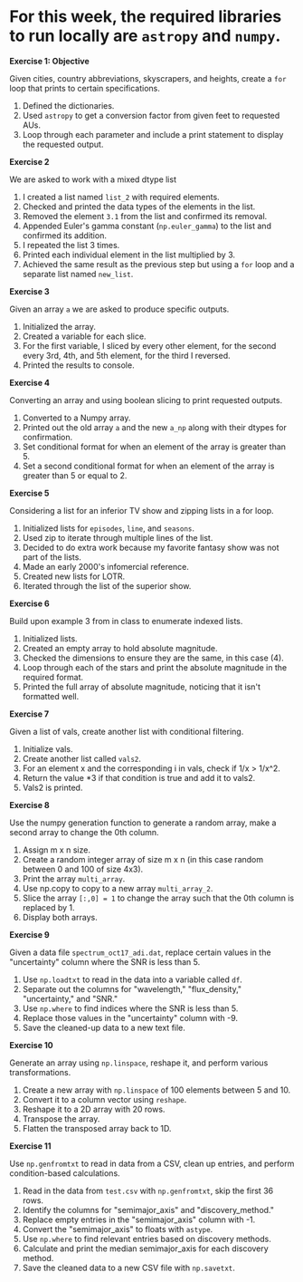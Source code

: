 # For this week, the required libraries to run locally are `astropy` and `numpy`.

**Exercise 1: Objective**

Given cities, country abbreviations, skyscrapers, and heights, create a `for` loop that prints to certain specifications.

1. Defined the dictionaries.
2. Used `astropy` to get a conversion factor from given feet to requested AUs.
3. Loop through each parameter and include a print statement to display the requested output.


**Exercise 2**

We are asked to work with a mixed dtype list

1. I created a list named `list_2` with required elements.
2. Checked and printed the data types of the elements in the list.
3. Removed the element `3.1` from the list and confirmed its removal.
4. Appended Euler's gamma constant (`np.euler_gamma`) to the list and confirmed its addition.
5. I repeated the list 3 times.
6. Printed each individual element in the list multiplied by 3.
7. Achieved the same result as the previous step but using a `for` loop and a separate list named `new_list`.


**Exercise 3**

Given an array `a` we are asked to produce specific outputs.

1. Initialized the array.
2. Created a variable for each slice.
3. For the first variable, I sliced by every other element, for the second every 3rd, 4th, and 5th element, for the third I reversed.
4. Printed the results to console.


**Exercise 4**

Converting an array and using boolean slicing to print requested outputs.

1. Converted to a Numpy array.
2. Printed out the old array `a` and the new `a_np` along with their dtypes for confirmation.
3. Set conditional format for when an element of the array is greater than 5.
4. Set a second conditional format for when an element of the array is greater than 5 or equal to 2.

**Exercise 5**

Considering a list for an inferior TV show and zipping lists in a for loop.

1. Initialized lists for `episodes`, `line`, and `seasons`.
2. Used zip to iterate through multiple lines of the list.
3. Decided to do extra work because my favorite fantasy show was not part of the lists.
4. Made an early 2000's infomercial reference.
5. Created new lists for LOTR.
6. Iterated through the list of the superior show.

**Exercise 6**

Build upon example 3 from in class to enumerate indexed lists.

1. Initialized lists.
2. Created an empty array to hold absolute magnitude.
3. Checked the dimensions to ensure they are the same, in this case (4).
4. Loop through each of the stars and print the absolute magnitude in the required format.
5. Printed the full array of absolute magnitude, noticing that it isn't formatted well.


**Exercise 7**

Given a list of vals, create another list with conditional filtering.

1. Initialize vals.
2. Create another list called `vals2`.
3. For an element x and the corresponding i in vals, check if 1/x > 1/x^2.
4. Return the value *3 if that condition is true and add it to vals2.
5. Vals2 is printed.

**Exercise 8**

Use the numpy generation function to generate a random array, make a second array to change the 0th column.

1. Assign m x n size.
2. Create a random integer array of size m x n (in this case random between 0 and 100 of size 4x3).
3. Print the array `multi_array`.
4. Use np.copy to copy to a new array `multi_array_2`.
5. Slice the array `[:,0] = 1` to change the array such that the 0th column is replaced by 1.
6. Display both arrays.

**Exercise 9**

Given a data file `spectrum_oct17_adi.dat`, replace certain values in the "uncertainty" column where the SNR is less than 5.

1. Use `np.loadtxt` to read in the data into a variable called `df`.
2. Separate out the columns for "wavelength," "flux_density," "uncertainty," and "SNR."
3. Use `np.where` to find indices where the SNR is less than 5.
4. Replace those values in the "uncertainty" column with -9.
5. Save the cleaned-up data to a new text file.


**Exercise 10**

Generate an array using `np.linspace`, reshape it, and perform various transformations.

1. Create a new array with `np.linspace` of 100 elements between 5 and 10.
2. Convert it to a column vector using `reshape`.
3. Reshape it to a 2D array with 20 rows.
4. Transpose the array.
5. Flatten the transposed array back to 1D.



**Exercise 11**

Use `np.genfromtxt` to read in data from a CSV, clean up entries, and perform condition-based calculations.

1. Read in the data from `test.csv` with `np.genfromtxt`, skip the first 36 rows.
2. Identify the columns for "semimajor_axis" and "discovery_method."
3. Replace empty entries in the "semimajor_axis" column with -1.
4. Convert the "semimajor_axis" to floats with `astype`.
5. Use `np.where` to find relevant entries based on discovery methods.
6. Calculate and print the median semimajor_axis for each discovery method.
7. Save the cleaned data to a new CSV file with `np.savetxt`.



